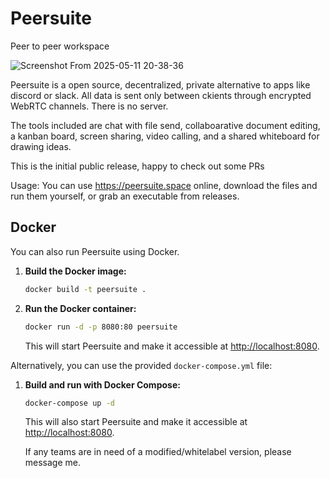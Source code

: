 # Peersuite
Peer to peer workspace

![Screenshot From 2025-05-11 20-38-36](https://github.com/user-attachments/assets/fccc483f-fa82-4e6c-9bdc-4a3d643f8004)


Peersuite is a open source, decentralized, private alternative to apps like discord or slack.
All data is sent only between ckients through encrypted WebRTC channels. There is no server.

The tools included are chat with file send, collaboarative document editing, a kanban board, screen sharing, video calling, and a shared whiteboard for drawing ideas.

This is the initial public release, happy to check out some PRs

Usage: You can use https://peersuite.space online, download the files and run them yourself, or grab an executable from releases.

## Docker

You can also run Peersuite using Docker.

1.  **Build the Docker image:**
    ```bash
    docker build -t peersuite .
    ```
2.  **Run the Docker container:**
    ```bash
    docker run -d -p 8080:80 peersuite
    ```
    This will start Peersuite and make it accessible at [http://localhost:8080](http://localhost:8080).

Alternatively, you can use the provided `docker-compose.yml` file:

1.  **Build and run with Docker Compose:**
    ```bash
    docker-compose up -d
    ```
    This will also start Peersuite and make it accessible at [http://localhost:8080](http://localhost:8080).



    If any teams are in need of a modified/whitelabel version, please message me.
